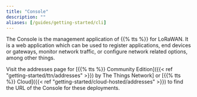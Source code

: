 ```yaml
---
title: "Console"
description: ""
aliases: [/guides/getting-started/cli]
---
```


The Console is the management application of {{% tts %}} for LoRaWAN. It is a web application which can be used to register applications, end devices or gateways, monitor network traffic, or configure network related options, among other things.

<!--more-->

Visit the addresses page for [{{% tts %}} Community Edition]({{< ref "getting-started/ttn/addresses" >}}) by The Things Network] or [{{% tts %}} Cloud]({{< ref "getting-started/cloud-hosted/addresses" >}}) to find the URL of the Console for these deployments.
